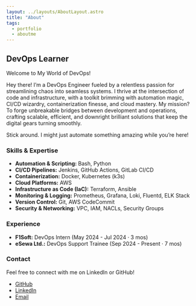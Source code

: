 ```yaml
---
layout: ../layouts/AboutLayout.astro
title: "About"
tags: 
  - portfolio
  - aboutme
---
```


## DevOps Learner 

<!-- Welcome to my About page! I am a passionate DevOps Engineer with a strong interest in automation, CI/CD pipelines, containerization, and cloud infrastructure. My goal is to bridge the gap between development and operations by implementing scalable and efficient solutions. -->


Welcome to My World of DevOps!

Hey there! I’m a DevOps Engineer fueled by a relentless passion for streamlining chaos into seamless systems. I thrive at the intersection of code and infrastructure, with a toolkit brimming with automation magic, CI/CD wizardry, containerization finesse, and cloud mastery. My mission? To forge unbreakable bridges between development and operations, crafting scalable, efficient, and downright brilliant solutions that keep the digital gears turning smoothly.

Stick around. I might just automate something amazing while you’re here!



### Skills & Expertise
- **Automation & Scripting:** Bash, Python
- **CI/CD Pipelines:** Jenkins, GitHub Actions, GitLab CI/CD
- **Containerization:** Docker, Kubernetes (k3s)
- **Cloud Platforms:** AWS 
- **Infrastructure as Code (IaC):** Terraform, Ansible
- **Monitoring & Logging:** Prometheus, Grafana, Loki, Fluentd, ELK Stack
- **Version Control:** Git, AWS CodeCommit
- **Security & Networking:** VPC, IAM, NACLs, Security Groups

### Experience
- **F1Soft:**  DevOps Intern (May 2024 - Jul 2024 · 3 mos)
- **eSewa Ltd.:**  DevOps Support Trainee (Sep 2024 - Present · 7 mos)


<!-- 
### Certifications & Learning
Currently preparing for AWS Certified Solution Architect and exploring different tools and technologies. Continuously learning and improving my DevOps skills to stay updated with industry trends. -->



### Contact
Feel free to connect with me on LinkedIn or GitHub!

<!-- - **GitHub:** https://github.com/abhizeetyadav
- **LinkedIn:** https://www.linkedin.com/in/iamdevopsengineer/
- **Email:** devops.abhizeet@gmail.com -->


- <a href="https://github.com/abhizeetyadav" target="_blank">GitHub</a>  
- <a href="https://www.linkedin.com/in/iamdevopsengineer/" target="_blank">LinkedIn</a>  
- <a href="mailto:devops.abhizeet@gmail.com">Email</a>
